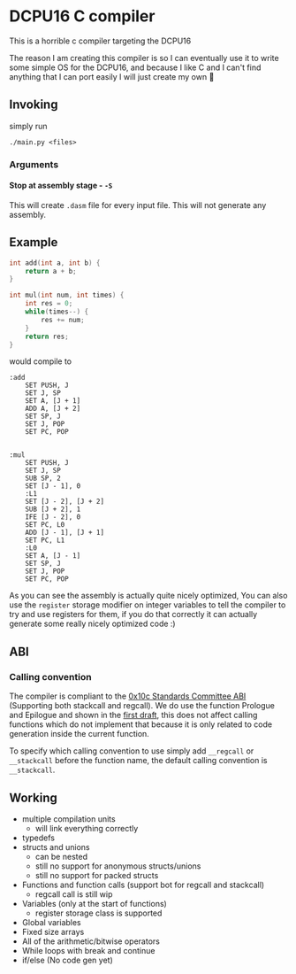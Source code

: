 # DCPU16 C compiler

This is a horrible c compiler targeting the DCPU16 

The reason I am creating this compiler is so I can eventually use it to write
some simple OS for the DCPU16, and because I like C and I can't find anything 
that I can port easily I will just create my own :shrug:

## Invoking

simply run 
```shell script
./main.py <files>
```

### Arguments
#### Stop at assembly stage - `-S`
This will create `.dasm` file for every input file. This will not generate any assembly.

## Example 

```c
int add(int a, int b) {
    return a + b;
}

int mul(int num, int times) {
    int res = 0;
    while(times--) {
        res += num;
    }
    return res;
}
```

would compile to
```
:add
    SET PUSH, J
    SET J, SP
    SET A, [J + 1]
    ADD A, [J + 2]
    SET SP, J
    SET J, POP
    SET PC, POP


:mul
    SET PUSH, J
    SET J, SP
    SUB SP, 2
    SET [J - 1], 0
    :L1
    SET [J - 2], [J + 2]
    SUB [J + 2], 1
    IFE [J - 2], 0
    SET PC, L0
    ADD [J - 1], [J + 1]
    SET PC, L1
    :L0
    SET A, [J - 1]
    SET SP, J
    SET J, POP
    SET PC, POP
```

As you can see the assembly is actually quite nicely optimized, You can also use the `register` storage modifier on 
integer variables to tell the compiler to try and use registers for them, if you do that correctly it can actually
generate some really nicely optimized code :)

## ABI
### Calling convention
The compiler is compliant to the [0x10c Standards Committee ABI](https://github.com/0x10cStandardsCommittee/0x10c-Standards/blob/master/ABI/ABI%20draft%202.txt) 
(Supporting both stackcall and regcall). We do use the function Prologue and Epilogue and shown in the [first draft](https://github.com/0x10cStandardsCommittee/0x10c-Standards/blob/master/ABI/Draft_ABI_1.txt#L49-L70), 
this does not affect calling functions which do not implement that because it is only related to code generation inside
the current function.

To specify which calling convention to use simply add `__regcall` or `__stackcall` before the function name, the default
calling convention is `__stackcall`.

## Working
* multiple compilation units
    * will link everything correctly
* typedefs 
* structs and unions
    * can be nested
    * still no support for anonymous structs/unions
    * still no support for packed structs
* Functions and function calls (support bot for regcall and stackcall)
    * regcall call is still wip 
* Variables (only at the start of functions)
    * register storage class is supported
* Global variables
* Fixed size arrays
* All of the arithmetic/bitwise operators
* While loops with break and continue
* if/else (No code gen yet)
